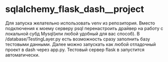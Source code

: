 # sqlalchemy_flask_dash__project
Для запуска желательно использовать venv из репозитория.
Вместо подключения к моему серверу psql перенастроить драйвер на работу с локальной субд Mysql(или любой удобный для вас способ).
В /database/TestingLayer.py есть возможность сразу заполнить базу тестовыми данными.
Далее можно запускать как любой отладочный проект в dash через app.py. Тестовый сервер flask в запустится автоматически. 
